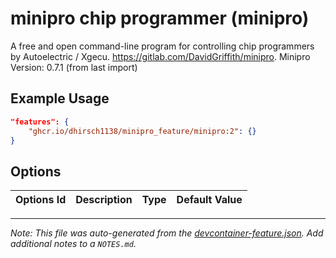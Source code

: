 
# minipro chip programmer (minipro)

A free and open command-line program for controlling chip programmers by Autoelectric / Xgecu. https://gitlab.com/DavidGriffith/minipro. Minipro Version: 0.7.1 (from last import)

## Example Usage

```json
"features": {
    "ghcr.io/dhirsch1138/minipro_feature/minipro:2": {}
}
```

## Options

| Options Id | Description | Type | Default Value |
|-----|-----|-----|-----|




---

_Note: This file was auto-generated from the [devcontainer-feature.json](https://github.com/dhirsch1138/minipro_feature/blob/main/src/minipro/devcontainer-feature.json).  Add additional notes to a `NOTES.md`._
